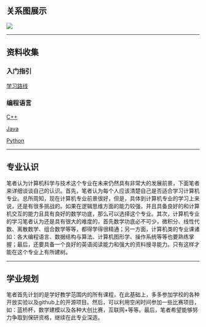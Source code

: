## 关系图展示
![](http://m.qpic.cn/psc?/V51ZsU3E4ealG03xknze2UUeOW1uqiyx/TmEUgtj9EK6.7V8ajmQrEMVTEoT6Wa9tG5Fgb10LBQ*0wlv*oLbjGivDY6G3AyEGqMCiB*GGfDzOcHnePeRv.aVNxY4pZAUU9GQIbAL*KXM!/b&bo=YQMjBGEDIwQDFzI!&rf=viewer_4)

***

## 资料收集
### 入门指引
[学习路线](https://www.bilibili.com/video/BV1gL4y187Wg?spm_id_from=333.999.0.0)
### 编程语言
[C++](https://www.bilibili.com/video/BV1et411b73Z?from=search&seid=1337285950393350329&spm_id_from=333.337.0.0)

[Java](https://space.bilibili.com/37974444?from=search&seid=1337285950393350329&spm_id_from=333.337.0.0)

[Python](https://space.bilibili.com/37974444?from=search&seid=8405955015947617492&spm_id_from=333.337.0.0)

***

## 专业认识
笔者认为计算机科学与技术这个专业在未来仍然具有非常大的发展前景，下面笔者来详细谈谈自己的认识。首先，笔者认为每个人应该清楚自己是否适合学习计算机专业。总所周知，现在计算机专业前景很好，但是，具体到计算机专业的学习上来说，还是有很多挑战的。如果在逻辑思维方面的能力较强，并且具备良好的和计算机交互的能力且具有良好的数学功底，那么可以选择这个专业。其次，计算机专业的学习笔者认为还是具有很大的难度的，首先数学功底必不可少，微积分、线性代数、离散数学、组合数学等等，都得学得很精通；另一方面，计算机类的专业课诸如：各大编程语言、数据结构与算法、计算机图形学、操作系统等等也要熟练掌握；最后，还要具备一个良好的英语阅读能力和强大的资料搜寻能力。只有这样才能在这个专业上有所建树。
***
## 学业规划
笔者首先计划的是学好教学范围内的所有课程，在此基础上，多多参加学校的各种开放实验以及github上的开源项目。然后，可以利用空闲时间参加一些比赛项目，如：蓝桥杯，数学建模以及各种大创比赛，互联网+等等。最后，笔者希望能够努力争取到保研资格，继续在此专业深造。
